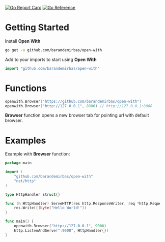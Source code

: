 [![Go Report Card](https://goreportcard.com/badge/github.com/barandemirbas/open-with)](https://goreportcard.com/report/github.com/barandemirbas/open-with)
[![Go Reference](https://pkg.go.dev/badge/github.com/barandemirbas/open-with.svg)](https://pkg.go.dev/github.com/barandemirbas/open-with)
# Getting Started
Install **Open With**
```sh
go get -u github.com/barandemirbas/open-with
```
Add to your imports to start using **Open With**
```go
import "github.com/barandemirbas/open-with"
```
# Functions
```go
openwith.Browser("https://github.com/barandemirbas/open-with")
openwith.Browser("http://127.0.0.1", 8080) // http://127.0.0.1:8080
```
**Browser** function opens a new browser tab for pointing url with default browser.
# Examples
Example with **Browser** function:
```go
package main

import (
	"github.com/barandemirbas/open-with"
	"net/http"
)

type HttpHandler struct{}

func (h HttpHandler) ServeHTTP(res http.ResponseWriter, req *http.Request) {
	res.Write([]byte("Hello World!"))
}

func main() {
	openwith.Browser("http://127.0.0.1", 9000)
	http.ListenAndServe(":9000", HttpHandler{})
}
```
